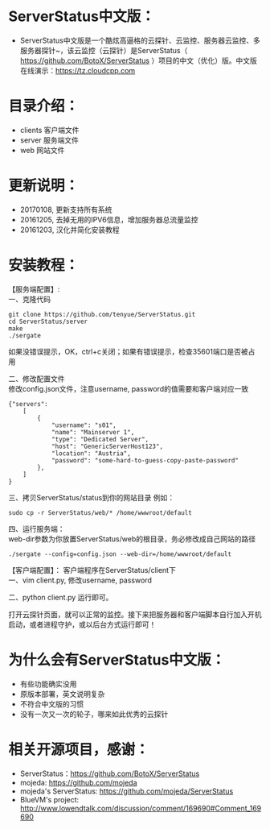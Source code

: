 # ServerStatus中文版：   

* ServerStatus中文版是一个酷炫高逼格的云探针、云监控、服务器云监控、多服务器探针~，该云监控（云探针）是ServerStatus（ https://github.com/BotoX/ServerStatus ）项目的中文（优化）版。中文版在线演示：https://tz.cloudcpp.com

# 目录介绍：

* clients  客户端文件
* server   服务端文件
* web      网站文件  

# 更新说明：

* 20170108, 更新支持所有系统
* 20161205, 去掉无用的IPV6信息，增加服务器总流量监控              
* 20161203, 汉化并简化安装教程              

# 安装教程：        

【服务端配置】:            
一、克隆代码          
```
git clone https://github.com/tenyue/ServerStatus.git
cd ServerStatus/server
make
./sergate
```
如果没错误提示，OK，ctrl+c关闭；如果有错误提示，检查35601端口是否被占用    

二、修改配置文件         
修改config.json文件，注意username, password的值需要和客户端对应一致                 
```
{"servers":
	[
		{
			"username": "s01",
			"name": "Mainserver 1",
			"type": "Dedicated Server",
			"host": "GenericServerHost123",
			"location": "Austria",
			"password": "some-hard-to-guess-copy-paste-password"
		},
	]
}       
```

三、拷贝ServerStatus/status到你的网站目录
例如：
```
sudo cp -r ServerStatus/web/* /home/wwwroot/default
```

四、运行服务端：       
web-dir参数为你放置ServerStatus/web的根目录，务必修改成自己网站的路径   
```
./sergate --config=config.json --web-dir=/home/wwwroot/default   
```

【客户端配置】：
客户端程序在ServerStatus/client下       
一、vim client.py, 修改username, password        

二、python client.py 运行即可。      

打开云探针页面，就可以正常的监控。接下来把服务器和客户端脚本自行加入开机启动，或者进程守护，或以后台方式运行即可！  

# 为什么会有ServerStatus中文版：

* 有些功能确实没用
* 原版本部署，英文说明复杂
* 不符合中文版的习惯
* 没有一次又一次的轮子，哪来如此优秀的云探针

# 相关开源项目，感谢： 

* ServerStatus：https://github.com/BotoX/ServerStatus
* mojeda: https://github.com/mojeda 
* mojeda's ServerStatus: https://github.com/mojeda/ServerStatus
* BlueVM's project: http://www.lowendtalk.com/discussion/comment/169690#Comment_169690
